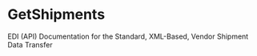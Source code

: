 GetShipments
============

EDI (API) Documentation for the Standard, XML-Based, Vendor Shipment Data Transfer
